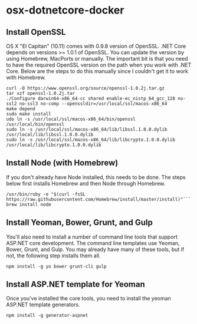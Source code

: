 # osx-dotnetcore-docker
## Install OpenSSL
OS X "El Capitan" (10.11) comes with 0.9.8 version of OpenSSL. .NET Core depends on versions >= 1.0.1 of OpenSSL. You can update the version by using Homebrew, MacPorts or manually. The important bit is that you need to have the required OpenSSL version on the path when you work with .NET Core. Below are the steps to do this manually since I couldn't get it to work with Homebrew.
```
curl -O https://www.openssl.org/source/openssl-1.0.2j.tar.gz
tar xzf openssl-1.0.2j.tar
./Configure darwin64-x86_64-cc shared enable-ec_nistp_64_gcc_128 no-ssl2 no-ssl3 no-comp --openssldir=/usr/local/ssl/macos-x86_64
make depend
sudo make install
udo ln -s /usr/local/ssl/macos-x86_64/bin/openssl /usr/local/bin/openssl
sudo ln -s /usr/local/ssl/macos-x86_64/lib/libssl.1.0.0.dylib /usr/local/lib/libssl.1.0.0.dylib
sudo ln -s /usr/local/ssl/macos-x86_64/lib/libcrypto.1.0.0.dylib /usr/local/lib/libcrypto.1.0.0.dylib
```
## Install Node (with Homebrew)
If you don't already have Node installed, this needs to be done. The steps below first installs Homebrew and then Node through Homebrew.
```
/usr/bin/ruby -e "$(curl -fsSL https://raw.githubusercontent.com/Homebrew/install/master/install)"```
brew install node
```
## Install Yeoman, Bower, Grunt, and Gulp
You'll also need to install a number of command line tools that support ASP.NET core development. The command line templates use Yeoman, Bower, Grunt, and Gulp. You may already have many of these tools, but if not, the following step installs them all.
```
npm install -g yo bower grunt-cli gulp
```
## Install ASP.NET template for Yeoman
Once you've installed the core tools, you need to install the yeoman ASP.NET template generators.
```
npm install -g generator-aspnet
```
